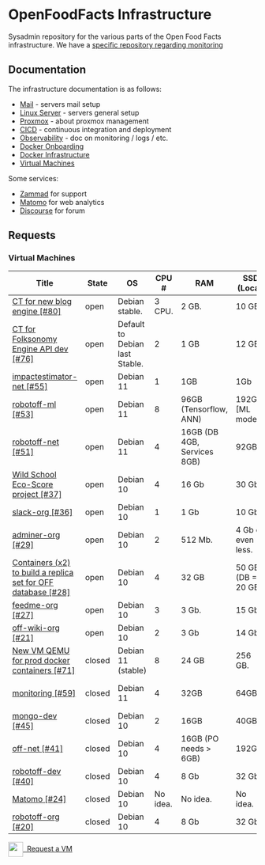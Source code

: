 # OpenFoodFacts Infrastructure
Sysadmin repository for the various parts of the Open Food Facts infrastructure.
We have a [specific repository regarding monitoring](https://github.com/openfoodfacts/openfoodfacts-monitoring)


## Documentation

The infrastructure documentation is as follows:

- [Mail](./docs/mail.md) - servers mail setup
- [Linux Server](./docs/linux-server.md) - servers general setup
- [Proxmox](./docs/promox.md) - about proxmox management
- [CICD](./docs/cicd.md) - continuous integration and deployment
- [Observability](./docs/observability.md) - doc on monitoring / logs / etc.
- [Docker Onboarding](./docs/docker_onboarding.md)
- [Docker Infrastructure](./docs/docker_architecture.md)
- [Virtual Machines](#virtual-machines)

Some services:

- [Zammad](./docs/zammad.md) for support
- [Matomo](./docs/matomo.md) for web analytics
- [Discourse](./docs/discourse.md) for forum


## Requests

### Virtual Machines

<!-- VM table -->
|                                                                      Title                                                                      |State |              OS              | CPU #  |            RAM            |    SSD (Local)    |   HDD (Remote)   |                                       Services                                        |
|-------------------------------------------------------------------------------------------------------------------------------------------------|------|------------------------------|--------|---------------------------|-------------------|------------------|---------------------------------------------------------------------------------------|
|<a href=https://github.com/openfoodfacts/openfoodfacts-infrastructure/issues/80>CT for new blog engine [#80]</a>                                 |open  |Debian stable.                |3 CPU.  |2 GB.                      |10 GB              |--                |LAMP + wordpress.                                                                      |
|<a href=https://github.com/openfoodfacts/openfoodfacts-infrastructure/issues/76>CT for Folksonomy Engine API dev [#76]</a>                       |open  |Default to Debian last Stable.|2       |1 GB                       |12 GB.             |-                 |PostgreSQL, Python3.                                                                   |
|<a href=https://github.com/openfoodfacts/openfoodfacts-infrastructure/issues/55> impactestimator-net [#55]</a>                                   |open  |Debian 11                     |1       |1GB                        |1Gb                |0                 |https://github.com/openfoodfacts/impactestimator                                       |
|<a href=https://github.com/openfoodfacts/openfoodfacts-infrastructure/issues/53> robotoff-ml [#53]</a>                                           |open  |Debian 11                     |8       |96GB (Tensorflow, ANN)     |192GB [ML models]  |100GB             |Tensorflow + ElasticSearch                                                             |
|<a href=https://github.com/openfoodfacts/openfoodfacts-infrastructure/issues/51> robotoff-net [#51]</a>                                          |open  |Debian 11                     |4       |16GB (DB 4GB, Services 8GB)|92GB               |0GB               |Robotoff API + Schedulers + Workers, PostgreSQL DB                                     |
|<a href=https://github.com/openfoodfacts/openfoodfacts-infrastructure/issues/37> Wild School Eco-Score project [#37]</a>                         |open  |Debian 10                     |4       |16 Gb                      |30 Gb              |0                 |MongoDB                                                                                |
|<a href=https://github.com/openfoodfacts/openfoodfacts-infrastructure/issues/36> slack-org [#36]</a>                                             |open  |Debian 10                     |1       |1 Gb                       |10 Gb              |None              |Node.js                                                                                |
|<a href=https://github.com/openfoodfacts/openfoodfacts-infrastructure/issues/29> adminer-org [#29]</a>                                           |open  |Debian 10                     |2       |512 Mb.                    |4 Gb or even less. |0                 |Nginx, PHP, Adminer.                                                                   |
|<a href=https://github.com/openfoodfacts/openfoodfacts-infrastructure/issues/28>Containers (x2) to build a replica set for OFF database [#28]</a>|open  |Debian 10                     |4       |32 GB                      |50 GB (DB = 20 GB).|0                 |Mongodb.                                                                               |
|<a href=https://github.com/openfoodfacts/openfoodfacts-infrastructure/issues/27> feedme-org [#27]</a>                                            |open  |Debian 10                     |3       |3 Gb.                      |15 Gb.             |0                 |PostgreSQL, Node.js, Nginx.                                                            |
|<a href=https://github.com/openfoodfacts/openfoodfacts-infrastructure/issues/21> off-wiki-org [#21]</a>                                          |open  |Debian 10                     |2       |3 Gb                       |14 Gb.             |14 Gb             |Apache, PHP, MySQL, Mediawiki.                                                         |
|<a href=https://github.com/openfoodfacts/openfoodfacts-infrastructure/issues/71>New VM QEMU for prod docker containers [#71]</a>                 |closed|Debian 11 (stable)            |8       |24 GB                      |256 GB.            |-                 |Services deployed in production:                                                       |
|<a href=https://github.com/openfoodfacts/openfoodfacts-infrastructure/issues/59> monitoring [#59]</a>                                            |closed|Debian 11                     |4       |32GB                       |64GB               |500GB (ovh3 mount)|Docker: ElasticSearch (Kibana?, Logstash?), Grafana, InfluxDB, Prometheus, Alertmanager|
|<a href=https://github.com/openfoodfacts/openfoodfacts-infrastructure/issues/45> mongo-dev [#45]</a>                                             |closed|Debian 10                     |2       |16GB                       |40GB               |                  |MongoDB running in Docker                                                              |
|<a href=https://github.com/openfoodfacts/openfoodfacts-infrastructure/issues/41> off-net [#41]</a>                                               |closed|Debian 10                     |4       |16GB (PO needs > 6GB)      |192GB              |0GB               |ProductOpener frontend + backend, MongoDB, PostgreSQL, Memcached                       |
|<a href=https://github.com/openfoodfacts/openfoodfacts-infrastructure/issues/40> robotoff-dev [#40]</a>                                          |closed|Debian 10                     |4       |8 Gb                       |32 Gb              |100 Gb            |robotoff, elastic search, tensorflow, postgresql                                       |
|<a href=https://github.com/openfoodfacts/openfoodfacts-infrastructure/issues/24> Matomo [#24]</a>                                                |closed|Debian 10                     |No idea.|No idea.                   |No idea.           |No idea.          |LAMP                                                                                   |
|<a href=https://github.com/openfoodfacts/openfoodfacts-infrastructure/issues/20> robotoff-org [#20]</a>                                          |closed|Debian 10                     |4       |8 Gb                       |32 Gb              |100 Gb            |robotoff, elastic search, tensorflow, postgresql                                       |
<!-- VM table -->

<a href="https://github.com/openfoodfacts/openfoodfacts-infrastructure/issues/new?assignees=cquest&labels=container&template=vm-template.md&title="><img src="./scripts/add.png" style="background: transparent; vertical-align: middle" width="30"/>&nbsp;&nbsp;Request a VM</img></a>

